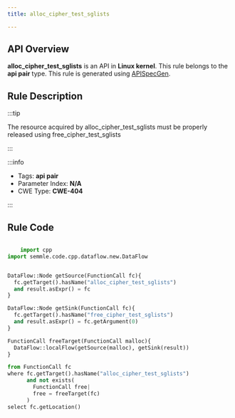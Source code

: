 ```yaml
---
title: alloc_cipher_test_sglists

---
```



## API Overview
**alloc_cipher_test_sglists** is an API in **Linux kernel**. This rule belongs to the **api pair** type. This rule is generated using [APISpecGen](../../tools/APISpecGen).
## Rule Description

:::tip

The resource acquired by alloc_cipher_test_sglists must be properly released using free_cipher_test_sglists

:::

:::info

- Tags: **api pair**
- Parameter Index: **N/A**
- CWE Type: **CWE-404**

:::

## Rule Code
```python

    import cpp
import semmle.code.cpp.dataflow.new.DataFlow


DataFlow::Node getSource(FunctionCall fc){
  fc.getTarget().hasName("alloc_cipher_test_sglists")
  and result.asExpr() = fc
}

DataFlow::Node getSink(FunctionCall fc){
  fc.getTarget().hasName("free_cipher_test_sglists")
  and result.asExpr() = fc.getArgument(0)
}

FunctionCall freeTarget(FunctionCall malloc){
  DataFlow::localFlow(getSource(malloc), getSink(result))
}

from FunctionCall fc
where fc.getTarget().hasName("alloc_cipher_test_sglists")
      and not exists(
        FunctionCall free| 
        free = freeTarget(fc)
      )
select fc.getLocation()

    
```
